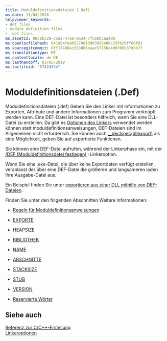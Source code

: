 ```yaml
---
title: Moduldefinitionsdateien (.Def)
ms.date: 11/04/2016
helpviewer_keywords:
- def files
- module definition files
- .def files
ms.assetid: 08c0bc28-c5d2-47aa-9624-7fc68bcaa4d8
ms.openlocfilehash: 041894fa88527061d90399540bc29762bff66f81
ms.sourcegitcommit: bff17488ac5538b8eaac57156a4d6f06b37d6b7f
ms.translationtype: MT
ms.contentlocale: de-DE
ms.lasthandoff: 03/05/2019
ms.locfileid: "57424534"
---
```

# <a name="module-definition-def-files"></a>Moduldefinitionsdateien (.Def)

Moduldefinitionsdateien (.def) Geben Sie den Linker mit Informationen zu Exporten, Attribute und andere Informationen zum Programm verknüpft werden kann. Eine DEF-Datei ist besonders hilfreich, wenn Sie eine DLL-Datei zu erstellen. Da gibt es [Optionen des Linkers](../../build/reference/linker-options.md) verwendet werden können statt moduldefinitionsanweisungen, DEF-Dateien sind im Allgemeinen nicht erforderlich. Sie können auch [__declspec(dllexport)](../../build/exporting-from-a-dll-using-declspec-dllexport.md) als eine Möglichkeit, geben Sie auf exportierte Funktionen.

Sie können eine DEF-Datei aufrufen, während der Linkerphase ein, mit der [/DEF (Moduldefinitionsdatei festlegen)](../../build/reference/def-specify-module-definition-file.md) -Linkeroption.

Wenn Sie eine .exe-Datei, die über keine Exportdaten verfügt erstellen, veranlasst der über eine DEF-Datei die größeren und langsameren laden Ihre Ausgabe-Datei aus.

Ein Beispiel finden Sie unter [exportieren aus einer DLL mithilfe von DEF-Dateien](../../build/exporting-from-a-dll-using-def-files.md).

Finden Sie unter den folgenden Abschnitten Weitere Informationen:

- [Regeln für Moduldefinitionsanweisungen](../../build/reference/rules-for-module-definition-statements.md)

- [EXPORTE](../../build/reference/exports.md)

- [HEAPSIZE](../../build/reference/heapsize.md)

- [BIBLIOTHEK](../../build/reference/library.md)

- [NAME](../../build/reference/name-c-cpp.md)

- [ABSCHNITTE](../../build/reference/sections-c-cpp.md)

- [STACKSIZE](../../build/reference/stacksize.md)

- [STUB](../../build/reference/stub.md)

- [VERSION](../../build/reference/version-c-cpp.md)

- [Reservierte Wörter](../../build/reference/reserved-words.md)

## <a name="see-also"></a>Siehe auch

[Referenz zur C/C++-Erstellung](../../build/reference/c-cpp-building-reference.md)<br/>
[Linkeroptionen](../../build/reference/linker-options.md)
